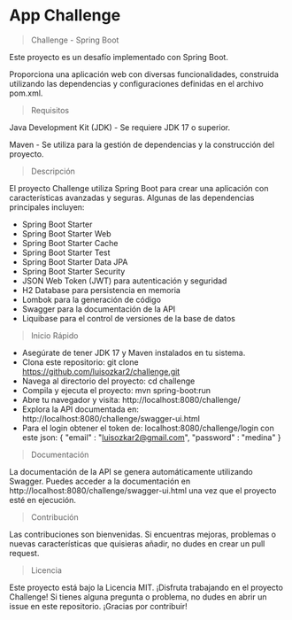 # App Challenge

>Challenge - Spring Boot

Este proyecto es un desafío implementado con Spring Boot. 

Proporciona una aplicación web con diversas funcionalidades, construida utilizando las dependencias y configuraciones definidas en el archivo pom.xml.

>Requisitos

Java Development Kit (JDK) - Se requiere JDK 17 o superior.

Maven - Se utiliza para la gestión de dependencias y la construcción del proyecto.

>Descripción

El proyecto Challenge utiliza Spring Boot para crear una aplicación con características avanzadas y seguras. Algunas de las dependencias principales incluyen:

* Spring Boot Starter
* Spring Boot Starter Web
* Spring Boot Starter Cache
* Spring Boot Starter Test
* Spring Boot Starter Data JPA
* Spring Boot Starter Security
* JSON Web Token (JWT) para autenticación y seguridad
* H2 Database para persistencia en memoria
* Lombok para la generación de código
* Swagger para la documentación de la API
* Liquibase para el control de versiones de la base de datos

> Inicio Rápido
 
- Asegúrate de tener JDK 17 y Maven instalados en tu sistema.
- Clona este repositorio: git clone https://github.com/luisozkar2/challenge.git
- Navega al directorio del proyecto: cd challenge
- Compila y ejecuta el proyecto: mvn spring-boot:run
- Abre tu navegador y visita: http://localhost:8080/challenge/
- Explora la API documentada en: http://localhost:8080/challenge/swagger-ui.html
- Para el login obtener el token de: localhost:8080/challenge/login 
 con este json: { "email" : "luisozkar2@gmail.com", "password" : "medina" }

> Documentación

La documentación de la API se genera automáticamente utilizando Swagger. 
Puedes acceder a la documentación en http://localhost:8080/challenge/swagger-ui.html una vez que el proyecto esté en ejecución.

> Contribución

Las contribuciones son bienvenidas. Si encuentras mejoras, problemas o nuevas características que quisieras añadir, no dudes en crear un pull request.

>Licencia

Este proyecto está bajo la Licencia MIT.
¡Disfruta trabajando en el proyecto Challenge! Si tienes alguna pregunta o problema, no dudes en abrir un issue en este repositorio. ¡Gracias por contribuir!
